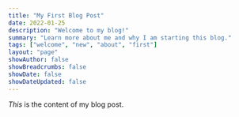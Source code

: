 ```yaml
---
title: "My First Blog Post"
date: 2022-01-25
description: "Welcome to my blog!"
summary: "Learn more about me and why I am starting this blog."
tags: ["welcome", "new", "about", "first"]
layout: "page"
showAuthor: false
showBreadcrumbs: false
showDate: false
showDateUpdated: false
---
```

_This_ is the content of my blog post.